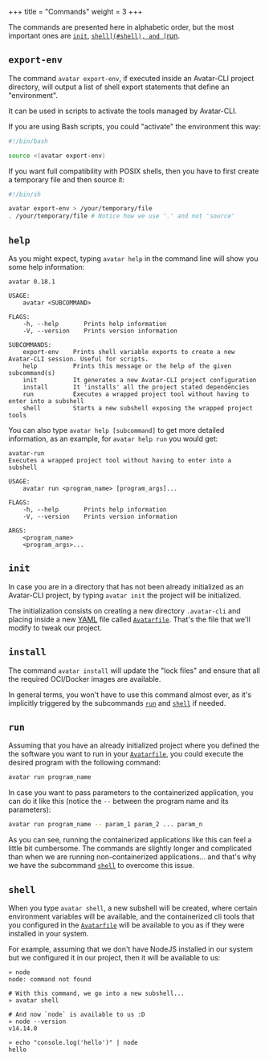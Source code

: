 +++
title = "Commands"
weight = 3
+++

The commands are presented here in alphabetic order, but the most important ones
are [`init`](#init), [`shell](#shell), and [`run](#run).

## `export-env`

The command `avatar export-env`, if executed inside an Avatar-CLI project
directory, will output a list of shell export statements that define an
"environment".

It can be used in scripts to activate the tools managed by Avatar-CLI.

If you are using Bash scripts, you could "activate" the environment this way:
```bash
#!/bin/bash

source <(avatar export-env)
```

If you want full compatibility with POSIX shells, then you have to first create
a temporary file and then source it:
```bash
#!/bin/sh

avatar export-env > /your/temporary/file
. /your/temporary/file # Notice how we use '.' and not 'source'
```


## `help`

As you might expect, typing `avatar help` in the command line will show you some
help information:
```
avatar 0.18.1

USAGE:
    avatar <SUBCOMMAND>

FLAGS:
    -h, --help       Prints help information
    -V, --version    Prints version information

SUBCOMMANDS:
    export-env    Prints shell variable exports to create a new Avatar-CLI session. Useful for scripts.
    help          Prints this message or the help of the given subcommand(s)
    init          It generates a new Avatar-CLI project configuration
    install       It 'installs' all the project stated dependencies
    run           Executes a wrapped project tool without having to enter into a subshell
    shell         Starts a new subshell exposing the wrapped project tools
```

You can also type `avatar help [subcommand]` to get more detailed information,
as an example, for `avatar help run` you would get:
```
avatar-run 
Executes a wrapped project tool without having to enter into a subshell

USAGE:
    avatar run <program_name> [program_args]...

FLAGS:
    -h, --help       Prints help information
    -V, --version    Prints version information

ARGS:
    <program_name>       
    <program_args>...
```

## `init`

In case you are in a directory that has not been already initialized as an
Avatar-CLI project, by typing `avatar init` the project will be initialized.

The initialization consists on creating a new directory `.avatar-cli` and
placing inside a new [YAML](https://en.wikipedia.org/wiki/YAML) file called
[`Avatarfile`](/documentation/avatarfile). That's the file that we'll modify to
tweak our project.

## `install`

The command `avatar install` will update the "lock files" and ensure that all
the required OCI/Docker images are available.

In general terms, you won't have to use this command almost ever, as it's
implicitly triggered by the subcommands [`run`](#run) and [`shell`](#shell) if needed.

## `run`

Assuming that you have an already initialized project where you defined the
the software you want to run in your [`Avatarfile`](/documentation/avatarfile),
you could execute the desired program with the following command:
```bash
avatar run program_name
```

In case you want to pass parameters to the containerized application, you can do
it like this (notice the `--` between the program name and its parameters):
```bash
avatar run program_name -- param_1 param_2 ... param_n
```

As you can see, running the containerized applications like this can feel a
little bit cumbersome. The commands are slightly longer and complicated than
when we are running non-containerized applications... and that's why we have
the subcommand [`shell`](#shell) to overcome this issue.

## `shell`

When you type `avatar shell`, a new subshell will be created, where certain
environment variables will be available, and the containerized cli tools that
you configured in the [`Avatarfile`](/documentation/avatarfile) will be
available to you as if they were installed in your system.

For example, assuming that we don't have NodeJS installed in our system but
we configured it in our project, then it will be available to us:

```
» node
node: command not found

# With this command, we go into a new subshell...
» avatar shell

# And now `node` is available to us :D
» node --version
v14.14.0

» echo "console.log('hello')" | node
hello
```
